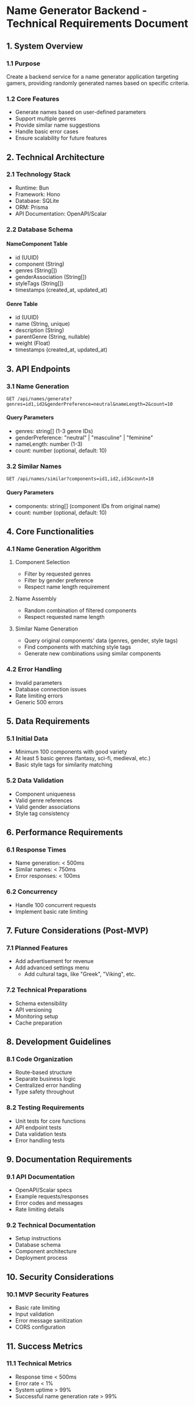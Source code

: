 # Name Generator Backend - Technical Requirements Document

## 1. System Overview

### 1.1 Purpose
Create a backend service for a name generator application targeting gamers, providing randomly generated names based on specific criteria.

### 1.2 Core Features
- Generate names based on user-defined parameters
- Support multiple genres
- Provide similar name suggestions
- Handle basic error cases
- Ensure scalability for future features

## 2. Technical Architecture

### 2.1 Technology Stack
- Runtime: Bun
- Framework: Hono
- Database: SQLite
- ORM: Prisma
- API Documentation: OpenAPI/Scalar

### 2.2 Database Schema

#### NameComponent Table
- id (UUID)
- component (String)
- genres (String[])
- genderAssociation (String[])
- styleTags (String[])
- timestamps (created_at, updated_at)

#### Genre Table
- id (UUID)
- name (String, unique)
- description (String)
- parentGenre (String, nullable)
- weight (Float)
- timestamps (created_at, updated_at)

## 3. API Endpoints

### 3.1 Name Generation
```
GET /api/names/generate?genres=id1,id2&genderPreference=neutral&nameLength=2&count=10
```
#### Query Parameters
- genres: string[] (1-3 genre IDs)
- genderPreference: "neutral" | "masculine" | "feminine"
- nameLength: number (1-3)
- count: number (optional, default: 10)

### 3.2 Similar Names
```
GET /api/names/similar?components=id1,id2,id3&count=10
```
#### Query Parameters
- components: string[] (component IDs from original name)
- count: number (optional, default: 10)

## 4. Core Functionalities

### 4.1 Name Generation Algorithm
1. Component Selection
   - Filter by requested genres
   - Filter by gender preference
   - Respect name length requirement

2. Name Assembly
   - Random combination of filtered components
   - Respect requested name length

3. Similar Name Generation
   - Query original components' data (genres, gender, style tags)
   - Find components with matching style tags
   - Generate new combinations using similar components

### 4.2 Error Handling
- Invalid parameters
- Database connection issues
- Rate limiting errors
- Generic 500 errors

## 5. Data Requirements

### 5.1 Initial Data
- Minimum 100 components with good variety
- At least 5 basic genres (fantasy, sci-fi, medieval, etc.)
- Basic style tags for similarity matching

### 5.2 Data Validation
- Component uniqueness
- Valid genre references
- Valid gender associations
- Style tag consistency

## 6. Performance Requirements

### 6.1 Response Times
- Name generation: < 500ms
- Similar names: < 750ms
- Error responses: < 100ms

### 6.2 Concurrency
- Handle 100 concurrent requests
- Implement basic rate limiting

## 7. Future Considerations (Post-MVP)

### 7.1 Planned Features
- Add advertisement for revenue
- Add advanced settings menu
  - Add cultural tags, like "Greek", "Viking", etc.

### 7.2 Technical Preparations
- Schema extensibility
- API versioning
- Monitoring setup
- Cache preparation

## 8. Development Guidelines

### 8.1 Code Organization
- Route-based structure
- Separate business logic
- Centralized error handling
- Type safety throughout

### 8.2 Testing Requirements
- Unit tests for core functions
- API endpoint tests
- Data validation tests
- Error handling tests

## 9. Documentation Requirements

### 9.1 API Documentation
- OpenAPI/Scalar specs
- Example requests/responses
- Error codes and messages
- Rate limiting details

### 9.2 Technical Documentation
- Setup instructions
- Database schema
- Component architecture
- Deployment process

## 10. Security Considerations

### 10.1 MVP Security Features
- Basic rate limiting
- Input validation
- Error message sanitization
- CORS configuration

## 11. Success Metrics

### 11.1 Technical Metrics
- Response time < 500ms
- Error rate < 1%
- System uptime > 99%
- Successful name generation rate > 99%
